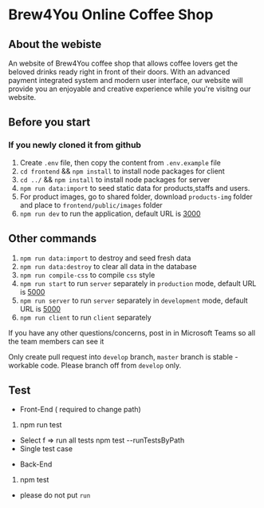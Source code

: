# Brew4You Online Coffee Shop

## About the webiste

An website of Brew4You coffee shop that allows coffee lovers get the beloved drinks ready right in front of their doors. With an advanced payment integrated system and modern user interface, our website will provide you an enjoyable and creative experience while you're visitng our website.

## Before you start

### If you newly cloned it from github

1. Create `.env` file, then copy the content from `.env.example` file
1. `cd frontend` && `npm install` to install node packages for client
1. `cd ../` && `npm install` to install node packages for server
1. `npm run data:import` to seed static data for products,staffs and users.
1. For product images, go to shared folder, download `products-img` folder and place to `frontend/public/images` folder
1. `npm run dev` to run the application, default URL is [3000](http://localhost:3000/)

## Other commands

1. `npm run data:import` to destroy and seed fresh data
2. `npm run data:destroy` to clear all data in the database
3. `npm run compile-css` to compile `css` style
4. `npm run start` to run `server` separately in `production` mode, default URL is [5000](http://localhost:5000/)
5. `npm run server` to run `server` separately in `development` mode, default URL is [5000](http://localhost:5000/)
6. `npm run client` to run `client` separately

If you have any other questions/concerns, post in in Microsoft Teams so all the team members can see it

Only create pull request into `develop` branch, `master` branch is stable - workable code. Please branch off from `develop` only.

## Test
* Front-End ( required to change path)
1. npm run test 
- Select f => run all tests
npm test --runTestsByPath <path-to-file>
- Single test case

* Back-End
1. npm test 
- please do not put `run`

